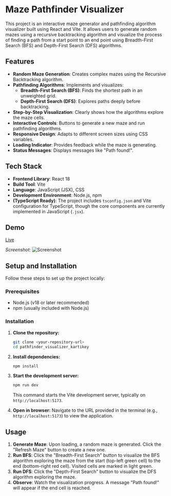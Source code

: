 # Maze Pathfinder Visualizer

This project is an interactive maze generator and pathfinding algorithm visualizer built using React and Vite. It allows users to generate random mazes using a recursive backtracking algorithm and visualize the process of finding a path from a start point to an end point using Breadth-First Search (BFS) and Depth-First Search (DFS) algorithms.

## Features

- **Random Maze Generation**: Creates complex mazes using the Recursive Backtracking algorithm.
- **Pathfinding Algorithms**: Implements and visualizes:
  - **Breadth-First Search (BFS)**: Finds the shortest path in an unweighted grid.
  - **Depth-First Search (DFS)**: Explores paths deeply before backtracking.
- **Step-by-Step Visualization**: Clearly shows how the algorithms explore the maze cells.
- **Interactive Controls**: Buttons to generate a new maze and run pathfinding algorithms.
- **Responsive Design**: Adapts to different screen sizes using CSS variables.
- **Loading Indicator**: Provides feedback while the maze is generating.
- **Status Messages**: Displays messages like "Path found!".

## Tech Stack

- **Frontend Library**: React 18
- **Build Tool**: Vite
- **Language**: JavaScript (JSX), CSS
- **Development Environment**: Node.js, npm
- **(TypeScript Ready)**: The project includes `tsconfig.json` and Vite configuration for TypeScript, though the core components are currently implemented in JavaScript (`.jsx`).

## Demo

[Live](https://algomaze.netlify.app/)

*Screenshot:*
![Screenshot](https://iamkartikey.vercel.app/project-screenshots/maze-pathfinder-visualizer.png)


## Setup and Installation

Follow these steps to set up the project locally:

### Prerequisites

- Node.js (v18 or later recommended)
- npm (usually included with Node.js)

### Installation

1.  **Clone the repository:**

    ```bash
    git clone <your-repository-url>
    cd pathfinder_visualizer_kartikey
    ```

2.  **Install dependencies:**

    ```bash
    npm install
    ```

3.  **Start the development server:**

    ```bash
    npm run dev
    ```

    This command starts the Vite development server, typically on `http://localhost:5173`.

4.  **Open in browser:**
    Navigate to the URL provided in the terminal (e.g., `http://localhost:5173`) to view the application.

## Usage

1.  **Generate Maze**: Upon loading, a random maze is generated. Click the "Refresh Maze" button to create a new one.
2.  **Run BFS**: Click the "Breadth-First Search" button to visualize the BFS algorithm exploring the maze from the start (top-left green cell) to the end (bottom-right red cell). Visited cells are marked in light green.
3.  **Run DFS**: Click the "Depth-First Search" button to visualize the DFS algorithm exploring the maze.
4.  **Observe**: Watch the visualization progress. A message "Path found!" will appear if the end cell is reached.
